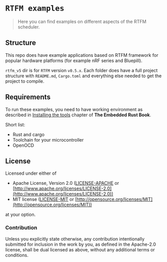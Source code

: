 # `RTFM examples`

> Here you can find examples on different aspects of the RTFM scheduler.

## Structure

This repo does have example applications based on RTFM framework for popular hardware platforms (for example nRF series and Bluepill).

`rtfm_v5` dir is for `RTFM` version `v0.5.x`. Each folder does have a full project structure with `README.md`, `Cargo.toml` and everything else needed to get the project to compile.

## Requirements

To run these examples, you need to have working environment as described in [Installing the tools](https://rust-embedded.github.io/book/intro/install.html) chapter of **The Embedded Rust Book**.

Short list:

* Rust and cargo
* Toolchain for your microcontroller
* OpenOCD

## License

Licensed under either of

* Apache License, Version 2.0 ([LICENSE-APACHE](LICENSE-APACHE) or
  [http://www.apache.org/licenses/LICENSE-2.0](http://www.apache.org/licenses/LICENSE-2.0))
* MIT license ([LICENSE-MIT](LICENSE-MIT) or [http://opensource.org/licenses/MIT](http://opensource.org/licenses/MIT))

at your option.

### Contribution

Unless you explicitly state otherwise, any contribution intentionally submitted for inclusion in the
work by you, as defined in the Apache-2.0 license, shall be dual licensed as above, without any
additional terms or conditions.
